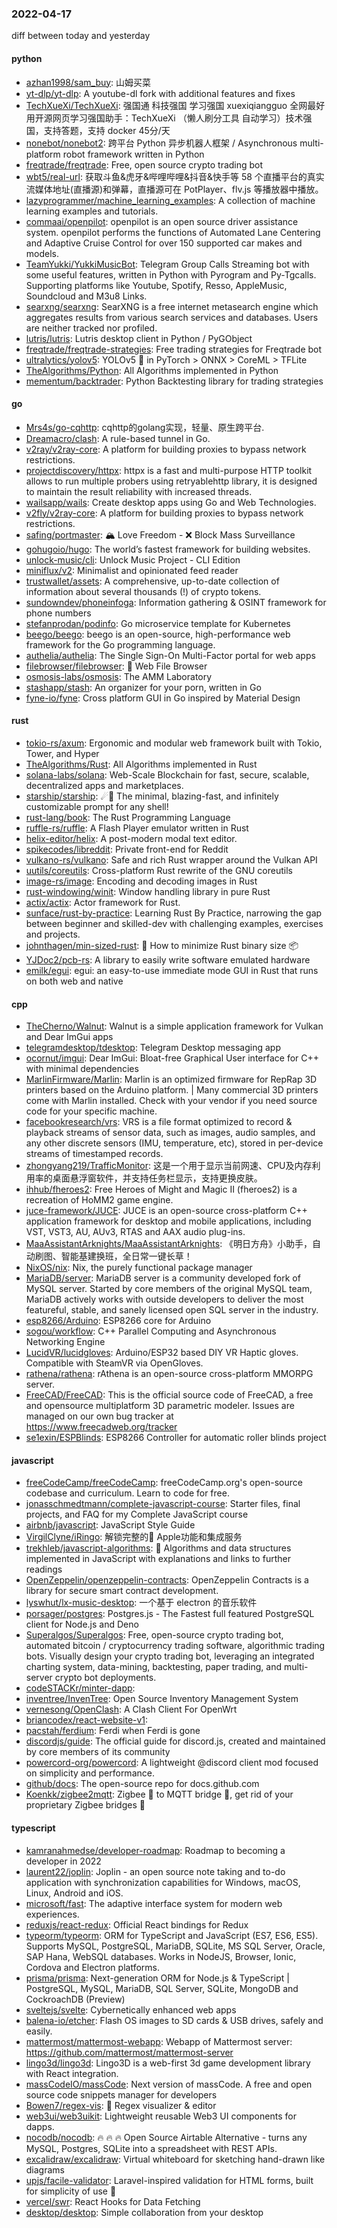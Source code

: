 ### 2022-04-17
diff between today and yesterday

#### python
* [azhan1998/sam_buy](https://github.com/azhan1998/sam_buy): 山姆买菜
* [yt-dlp/yt-dlp](https://github.com/yt-dlp/yt-dlp): A youtube-dl fork with additional features and fixes
* [TechXueXi/TechXueXi](https://github.com/TechXueXi/TechXueXi): 强国通 科技强国 学习强国 xuexiqiangguo 全网最好用开源网页学习强国助手：TechXueXi （懒人刷分工具 自动学习）技术强国，支持答题，支持 docker 45分/天
* [nonebot/nonebot2](https://github.com/nonebot/nonebot2): 跨平台 Python 异步机器人框架 / Asynchronous multi-platform robot framework written in Python
* [freqtrade/freqtrade](https://github.com/freqtrade/freqtrade): Free, open source crypto trading bot
* [wbt5/real-url](https://github.com/wbt5/real-url): 获取斗鱼&虎牙&哔哩哔哩&抖音&快手等 58 个直播平台的真实流媒体地址(直播源)和弹幕，直播源可在 PotPlayer、flv.js 等播放器中播放。
* [lazyprogrammer/machine_learning_examples](https://github.com/lazyprogrammer/machine_learning_examples): A collection of machine learning examples and tutorials.
* [commaai/openpilot](https://github.com/commaai/openpilot): openpilot is an open source driver assistance system. openpilot performs the functions of Automated Lane Centering and Adaptive Cruise Control for over 150 supported car makes and models.
* [TeamYukki/YukkiMusicBot](https://github.com/TeamYukki/YukkiMusicBot): Telegram Group Calls Streaming bot with some useful features, written in Python with Pyrogram and Py-Tgcalls. Supporting platforms like Youtube, Spotify, Resso, AppleMusic, Soundcloud and M3u8 Links.
* [searxng/searxng](https://github.com/searxng/searxng): SearXNG is a free internet metasearch engine which aggregates results from various search services and databases. Users are neither tracked nor profiled.
* [lutris/lutris](https://github.com/lutris/lutris): Lutris desktop client in Python / PyGObject
* [freqtrade/freqtrade-strategies](https://github.com/freqtrade/freqtrade-strategies): Free trading strategies for Freqtrade bot
* [ultralytics/yolov5](https://github.com/ultralytics/yolov5): YOLOv5 🚀 in PyTorch > ONNX > CoreML > TFLite
* [TheAlgorithms/Python](https://github.com/TheAlgorithms/Python): All Algorithms implemented in Python
* [mementum/backtrader](https://github.com/mementum/backtrader): Python Backtesting library for trading strategies

#### go
* [Mrs4s/go-cqhttp](https://github.com/Mrs4s/go-cqhttp): cqhttp的golang实现，轻量、原生跨平台.
* [Dreamacro/clash](https://github.com/Dreamacro/clash): A rule-based tunnel in Go.
* [v2ray/v2ray-core](https://github.com/v2ray/v2ray-core): A platform for building proxies to bypass network restrictions.
* [projectdiscovery/httpx](https://github.com/projectdiscovery/httpx): httpx is a fast and multi-purpose HTTP toolkit allows to run multiple probers using retryablehttp library, it is designed to maintain the result reliability with increased threads.
* [wailsapp/wails](https://github.com/wailsapp/wails): Create desktop apps using Go and Web Technologies.
* [v2fly/v2ray-core](https://github.com/v2fly/v2ray-core): A platform for building proxies to bypass network restrictions.
* [safing/portmaster](https://github.com/safing/portmaster): 🏔 Love Freedom - ❌ Block Mass Surveillance
* [gohugoio/hugo](https://github.com/gohugoio/hugo): The world’s fastest framework for building websites.
* [unlock-music/cli](https://github.com/unlock-music/cli): Unlock Music Project - CLI Edition
* [miniflux/v2](https://github.com/miniflux/v2): Minimalist and opinionated feed reader
* [trustwallet/assets](https://github.com/trustwallet/assets): A comprehensive, up-to-date collection of information about several thousands (!) of crypto tokens.
* [sundowndev/phoneinfoga](https://github.com/sundowndev/phoneinfoga): Information gathering & OSINT framework for phone numbers
* [stefanprodan/podinfo](https://github.com/stefanprodan/podinfo): Go microservice template for Kubernetes
* [beego/beego](https://github.com/beego/beego): beego is an open-source, high-performance web framework for the Go programming language.
* [authelia/authelia](https://github.com/authelia/authelia): The Single Sign-On Multi-Factor portal for web apps
* [filebrowser/filebrowser](https://github.com/filebrowser/filebrowser): 📂 Web File Browser
* [osmosis-labs/osmosis](https://github.com/osmosis-labs/osmosis): The AMM Laboratory
* [stashapp/stash](https://github.com/stashapp/stash): An organizer for your porn, written in Go
* [fyne-io/fyne](https://github.com/fyne-io/fyne): Cross platform GUI in Go inspired by Material Design

#### rust
* [tokio-rs/axum](https://github.com/tokio-rs/axum): Ergonomic and modular web framework built with Tokio, Tower, and Hyper
* [TheAlgorithms/Rust](https://github.com/TheAlgorithms/Rust): All Algorithms implemented in Rust
* [solana-labs/solana](https://github.com/solana-labs/solana): Web-Scale Blockchain for fast, secure, scalable, decentralized apps and marketplaces.
* [starship/starship](https://github.com/starship/starship): ☄🌌️ The minimal, blazing-fast, and infinitely customizable prompt for any shell!
* [rust-lang/book](https://github.com/rust-lang/book): The Rust Programming Language
* [ruffle-rs/ruffle](https://github.com/ruffle-rs/ruffle): A Flash Player emulator written in Rust
* [helix-editor/helix](https://github.com/helix-editor/helix): A post-modern modal text editor.
* [spikecodes/libreddit](https://github.com/spikecodes/libreddit): Private front-end for Reddit
* [vulkano-rs/vulkano](https://github.com/vulkano-rs/vulkano): Safe and rich Rust wrapper around the Vulkan API
* [uutils/coreutils](https://github.com/uutils/coreutils): Cross-platform Rust rewrite of the GNU coreutils
* [image-rs/image](https://github.com/image-rs/image): Encoding and decoding images in Rust
* [rust-windowing/winit](https://github.com/rust-windowing/winit): Window handling library in pure Rust
* [actix/actix](https://github.com/actix/actix): Actor framework for Rust.
* [sunface/rust-by-practice](https://github.com/sunface/rust-by-practice): Learning Rust By Practice, narrowing the gap between beginner and skilled-dev with challenging examples, exercises and projects.
* [johnthagen/min-sized-rust](https://github.com/johnthagen/min-sized-rust): 🦀 How to minimize Rust binary size 📦
* [YJDoc2/pcb-rs](https://github.com/YJDoc2/pcb-rs): A library to easily write software emulated hardware
* [emilk/egui](https://github.com/emilk/egui): egui: an easy-to-use immediate mode GUI in Rust that runs on both web and native

#### cpp
* [TheCherno/Walnut](https://github.com/TheCherno/Walnut): Walnut is a simple application framework for Vulkan and Dear ImGui apps
* [telegramdesktop/tdesktop](https://github.com/telegramdesktop/tdesktop): Telegram Desktop messaging app
* [ocornut/imgui](https://github.com/ocornut/imgui): Dear ImGui: Bloat-free Graphical User interface for C++ with minimal dependencies
* [MarlinFirmware/Marlin](https://github.com/MarlinFirmware/Marlin): Marlin is an optimized firmware for RepRap 3D printers based on the Arduino platform. | Many commercial 3D printers come with Marlin installed. Check with your vendor if you need source code for your specific machine.
* [facebookresearch/vrs](https://github.com/facebookresearch/vrs): VRS is a file format optimized to record & playback streams of sensor data, such as images, audio samples, and any other discrete sensors (IMU, temperature, etc), stored in per-device streams of timestamped records.
* [zhongyang219/TrafficMonitor](https://github.com/zhongyang219/TrafficMonitor): 这是一个用于显示当前网速、CPU及内存利用率的桌面悬浮窗软件，并支持任务栏显示，支持更换皮肤。
* [ihhub/fheroes2](https://github.com/ihhub/fheroes2): Free Heroes of Might and Magic II (fheroes2) is a recreation of HoMM2 game engine.
* [juce-framework/JUCE](https://github.com/juce-framework/JUCE): JUCE is an open-source cross-platform C++ application framework for desktop and mobile applications, including VST, VST3, AU, AUv3, RTAS and AAX audio plug-ins.
* [MaaAssistantArknights/MaaAssistantArknights](https://github.com/MaaAssistantArknights/MaaAssistantArknights): 《明日方舟》小助手，自动刷图、智能基建换班，全日常一键长草！
* [NixOS/nix](https://github.com/NixOS/nix): Nix, the purely functional package manager
* [MariaDB/server](https://github.com/MariaDB/server): MariaDB server is a community developed fork of MySQL server. Started by core members of the original MySQL team, MariaDB actively works with outside developers to deliver the most featureful, stable, and sanely licensed open SQL server in the industry.
* [esp8266/Arduino](https://github.com/esp8266/Arduino): ESP8266 core for Arduino
* [sogou/workflow](https://github.com/sogou/workflow): C++ Parallel Computing and Asynchronous Networking Engine
* [LucidVR/lucidgloves](https://github.com/LucidVR/lucidgloves): Arduino/ESP32 based DIY VR Haptic gloves. Compatible with SteamVR via OpenGloves.
* [rathena/rathena](https://github.com/rathena/rathena): rAthena is an open-source cross-platform MMORPG server.
* [FreeCAD/FreeCAD](https://github.com/FreeCAD/FreeCAD): This is the official source code of FreeCAD, a free and opensource multiplatform 3D parametric modeler. Issues are managed on our own bug tracker at https://www.freecadweb.org/tracker
* [se1exin/ESPBlinds](https://github.com/se1exin/ESPBlinds): ESP8266 Controller for automatic roller blinds project

#### javascript
* [freeCodeCamp/freeCodeCamp](https://github.com/freeCodeCamp/freeCodeCamp): freeCodeCamp.org's open-source codebase and curriculum. Learn to code for free.
* [jonasschmedtmann/complete-javascript-course](https://github.com/jonasschmedtmann/complete-javascript-course): Starter files, final projects, and FAQ for my Complete JavaScript course
* [airbnb/javascript](https://github.com/airbnb/javascript): JavaScript Style Guide
* [VirgilClyne/iRingo](https://github.com/VirgilClyne/iRingo): 解锁完整的 Apple功能和集成服务
* [trekhleb/javascript-algorithms](https://github.com/trekhleb/javascript-algorithms): 📝 Algorithms and data structures implemented in JavaScript with explanations and links to further readings
* [OpenZeppelin/openzeppelin-contracts](https://github.com/OpenZeppelin/openzeppelin-contracts): OpenZeppelin Contracts is a library for secure smart contract development.
* [lyswhut/lx-music-desktop](https://github.com/lyswhut/lx-music-desktop): 一个基于 electron 的音乐软件
* [porsager/postgres](https://github.com/porsager/postgres): Postgres.js - The Fastest full featured PostgreSQL client for Node.js and Deno
* [Superalgos/Superalgos](https://github.com/Superalgos/Superalgos): Free, open-source crypto trading bot, automated bitcoin / cryptocurrency trading software, algorithmic trading bots. Visually design your crypto trading bot, leveraging an integrated charting system, data-mining, backtesting, paper trading, and multi-server crypto bot deployments.
* [codeSTACKr/minter-dapp](https://github.com/codeSTACKr/minter-dapp): 
* [inventree/InvenTree](https://github.com/inventree/InvenTree): Open Source Inventory Management System
* [vernesong/OpenClash](https://github.com/vernesong/OpenClash): A Clash Client For OpenWrt
* [briancodex/react-website-v1](https://github.com/briancodex/react-website-v1): 
* [pacstah/ferdium](https://github.com/pacstah/ferdium): Ferdi when Ferdi is gone
* [discordjs/guide](https://github.com/discordjs/guide): The official guide for discord.js, created and maintained by core members of its community
* [powercord-org/powercord](https://github.com/powercord-org/powercord): A lightweight @discord client mod focused on simplicity and performance.
* [github/docs](https://github.com/github/docs): The open-source repo for docs.github.com
* [Koenkk/zigbee2mqtt](https://github.com/Koenkk/zigbee2mqtt): Zigbee 🐝 to MQTT bridge 🌉, get rid of your proprietary Zigbee bridges 🔨

#### typescript
* [kamranahmedse/developer-roadmap](https://github.com/kamranahmedse/developer-roadmap): Roadmap to becoming a developer in 2022
* [laurent22/joplin](https://github.com/laurent22/joplin): Joplin - an open source note taking and to-do application with synchronization capabilities for Windows, macOS, Linux, Android and iOS.
* [microsoft/fast](https://github.com/microsoft/fast): The adaptive interface system for modern web experiences.
* [reduxjs/react-redux](https://github.com/reduxjs/react-redux): Official React bindings for Redux
* [typeorm/typeorm](https://github.com/typeorm/typeorm): ORM for TypeScript and JavaScript (ES7, ES6, ES5). Supports MySQL, PostgreSQL, MariaDB, SQLite, MS SQL Server, Oracle, SAP Hana, WebSQL databases. Works in NodeJS, Browser, Ionic, Cordova and Electron platforms.
* [prisma/prisma](https://github.com/prisma/prisma): Next-generation ORM for Node.js & TypeScript | PostgreSQL, MySQL, MariaDB, SQL Server, SQLite, MongoDB and CockroachDB (Preview)
* [sveltejs/svelte](https://github.com/sveltejs/svelte): Cybernetically enhanced web apps
* [balena-io/etcher](https://github.com/balena-io/etcher): Flash OS images to SD cards & USB drives, safely and easily.
* [mattermost/mattermost-webapp](https://github.com/mattermost/mattermost-webapp): Webapp of Mattermost server: https://github.com/mattermost/mattermost-server
* [lingo3d/lingo3d](https://github.com/lingo3d/lingo3d): Lingo3D is a web-first 3d game development library with React integration.
* [massCodeIO/massCode](https://github.com/massCodeIO/massCode): Next version of massCode. A free and open source code snippets manager for developers
* [Bowen7/regex-vis](https://github.com/Bowen7/regex-vis): 🎨 Regex visualizer & editor
* [web3ui/web3uikit](https://github.com/web3ui/web3uikit): Lightweight reusable Web3 UI components for dapps.
* [nocodb/nocodb](https://github.com/nocodb/nocodb): 🔥 🔥 🔥 Open Source Airtable Alternative - turns any MySQL, Postgres, SQLite into a spreadsheet with REST APIs.
* [excalidraw/excalidraw](https://github.com/excalidraw/excalidraw): Virtual whiteboard for sketching hand-drawn like diagrams
* [upjs/facile-validator](https://github.com/upjs/facile-validator): Laravel-inspired validation for HTML forms, built for simplicity of use 🍬
* [vercel/swr](https://github.com/vercel/swr): React Hooks for Data Fetching
* [desktop/desktop](https://github.com/desktop/desktop): Simple collaboration from your desktop
